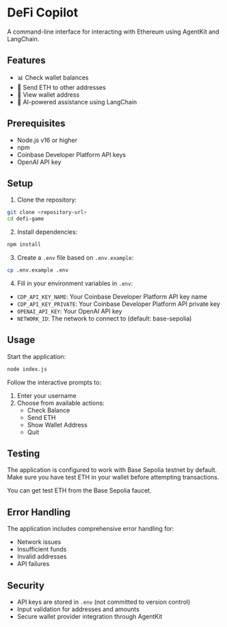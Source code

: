 # DeFi Copilot

A command-line interface for interacting with Ethereum using AgentKit and LangChain.

## Features

- 📊 Check wallet balances
- 💸 Send ETH to other addresses
- 👛 View wallet address
- 🤖 AI-powered assistance using LangChain

## Prerequisites

- Node.js v16 or higher
- npm
- Coinbase Developer Platform API keys
- OpenAI API key

## Setup

1. Clone the repository:
```bash
git clone <repository-url>
cd defi-game
```

2. Install dependencies:
```bash
npm install
```

3. Create a `.env` file based on `.env.example`:
```bash
cp .env.example .env
```

4. Fill in your environment variables in `.env`:
- `CDP_API_KEY_NAME`: Your Coinbase Developer Platform API key name
- `CDP_API_KEY_PRIVATE`: Your Coinbase Developer Platform API private key
- `OPENAI_API_KEY`: Your OpenAI API key
- `NETWORK_ID`: The network to connect to (default: base-sepolia)

## Usage

Start the application:
```bash
node index.js
```

Follow the interactive prompts to:
1. Enter your username
2. Choose from available actions:
   - Check Balance
   - Send ETH
   - Show Wallet Address
   - Quit

## Testing

The application is configured to work with Base Sepolia testnet by default. Make sure you have test ETH in your wallet before attempting transactions.

You can get test ETH from the Base Sepolia faucet.

## Error Handling

The application includes comprehensive error handling for:
- Network issues
- Insufficient funds
- Invalid addresses
- API failures

## Security

- API keys are stored in `.env` (not committed to version control)
- Input validation for addresses and amounts
- Secure wallet provider integration through AgentKit 